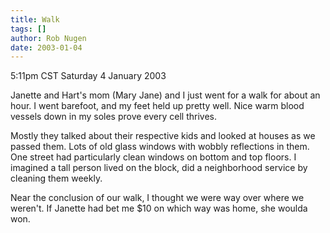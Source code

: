 ```yaml
---
title: Walk
tags: []
author: Rob Nugen
date: 2003-01-04
---
```


<p class=date>5:11pm CST Saturday 4 January 2003</p>

<p>Janette and Hart's mom (Mary Jane) and I just went for a walk for
about an hour.  I went barefoot, and my feet held up pretty well.
Nice warm blood vessels down in my soles prove every cell thrives.</p>

<p>Mostly they talked about their respective kids and looked at houses
as we passed them.  Lots of old glass windows with wobbly reflections
in them.  One street had particularly clean windows on bottom and top
floors.  I imagined a tall person lived on the block, did a
neighborhood service by cleaning them weekly.</p>

<p>Near the conclusion of our walk, I thought we were way over where
we weren't.  If Janette had bet me $10 on which way was home, she
woulda won.</p>
